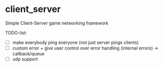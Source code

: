 # client_server
 Simple Client-Server game networking framework

TODO-list:
- [ ] make everybody ping everyone (not just server pings clients)
- [ ] custom error + give user control over error handling (internal errors) -> callback/queue
- [ ] udp support